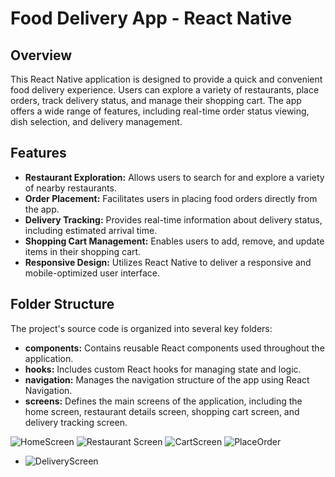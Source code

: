 # Food Delivery App - React Native

## Overview
This React Native application is designed to provide a quick and convenient food delivery experience. Users can explore a variety of restaurants, place orders, track delivery status, and manage their shopping cart. The app offers a wide range of features, including real-time order status viewing, dish selection, and delivery management.

## Features
- **Restaurant Exploration:** Allows users to search for and explore a variety of nearby restaurants.
- **Order Placement:** Facilitates users in placing food orders directly from the app.
- **Delivery Tracking:** Provides real-time information about delivery status, including estimated arrival time.
- **Shopping Cart Management:** Enables users to add, remove, and update items in their shopping cart.
- **Responsive Design:** Utilizes React Native to deliver a responsive and mobile-optimized user interface.

## Folder Structure
The project's source code is organized into several key folders:

- **components:** Contains reusable React components used throughout the application.
- **hooks:** Includes custom React hooks for managing state and logic.
- **navigation:** Manages the navigation structure of the app using React Navigation.
- **screens:** Defines the main screens of the application, including the home screen, restaurant details screen, shopping cart screen, and delivery tracking screen.

![HomeScreen](https://github.com/GuidiUZ/food-app-react-native/assets/83031656/6d69893f-c311-4460-8f61-0b24a86983f7)
![Restaurant Screen](https://github.com/GuidiUZ/food-app-react-native/assets/83031656/f2a9c814-d673-43b8-acd8-0a2d5a9e7bde)
![CartScreen](https://github.com/GuidiUZ/food-app-react-native/assets/83031656/84b50bc3-4b6c-4831-be73-eb67b88144f5)
![PlaceOrder](https://github.com/GuidiUZ/food-app-react-native/assets/83031656/aeeef9a6-b2be-4546-a1ea-100dd22cbfbd)
- ![DeliveryScreen](https://github.com/GuidiUZ/food-app-react-native/assets/83031656/d20f8065-f103-47de-bc5b-871d8c198cb4)
